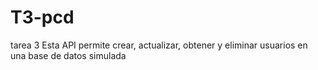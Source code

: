 # T3-pcd
tarea 3
Esta API permite crear, actualizar, obtener y eliminar usuarios en una base de datos simulada